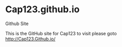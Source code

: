Cap123.github.io
================

Github Site

This is the GitHub site for Cap123 to visit please goto http://Cap123.Github.io/
